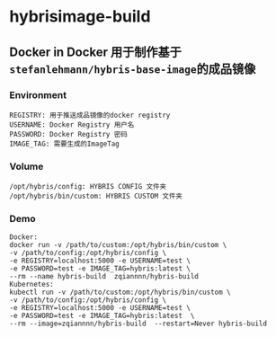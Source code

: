 # hybrisimage-build
## Docker in Docker 用于制作基于 `stefanlehmann/hybris-base-image`的成品镜像

### Environment
```
REGISTRY: 用于推送成品镜像的docker registry
USERNAME: Docker Registry 用户名
PASSWORD: Docker Registry 密码
IMAGE_TAG: 需要生成的ImageTag
```

### Volume
```
/opt/hybris/config: HYBRIS CONFIG 文件夹
/opt/hybris/bin/custom: HYBRIS CUSTOM 文件夹
```

### Demo
```
Docker:
docker run -v /path/to/custom:/opt/hybris/bin/custom \
-v /path/to/config:/opt/hybris/config \
-e REGISTRY=localhost:5000 -e USERNAME=test \
-e PASSWORD=test -e IMAGE_TAG=hybris:latest \
--rm --name hybris-build  zqiannnn/hybris-build 
Kubernetes:
kubectl run -v /path/to/custom:/opt/hybris/bin/custom \
-v /path/to/config:/opt/hybris/config \
-e REGISTRY=localhost:5000 -e USERNAME=test \
-e PASSWORD=test -e IMAGE_TAG=hybris:latest  \
--rm --image=zqiannnn/hybris-build  --restart=Never hybris-build 
```
